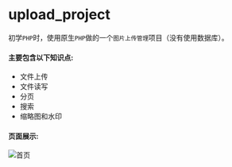 # upload_project
初学`PHP`时，使用原生`PHP`做的一个`图片上传管理`项目（没有使用数据库）。  

#### 主要包含以下知识点:
* 文件上传
* 文件读写
* 分页
* 搜索
* 缩略图和水印

#### 页面展示:
![首页](https://raw.githubusercontent.com/hicolin/upload_project/master/images/index.png "index.png")



